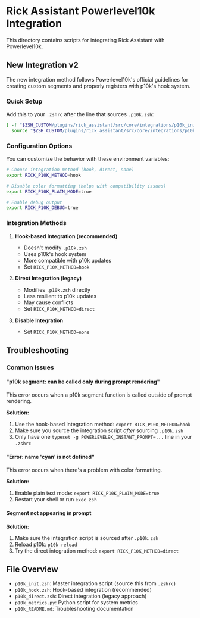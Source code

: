 # Rick Assistant Powerlevel10k Integration

This directory contains scripts for integrating Rick Assistant with Powerlevel10k.

## New Integration v2

The new integration method follows Powerlevel10k's official guidelines for creating custom segments and properly registers with p10k's hook system.

### Quick Setup

Add this to your `.zshrc` after the line that sources `.p10k.zsh`:

```bash
[ -f "$ZSH_CUSTOM/plugins/rick_assistant/src/core/integrations/p10k_init.zsh" ] && \
  source "$ZSH_CUSTOM/plugins/rick_assistant/src/core/integrations/p10k_init.zsh"
```

### Configuration Options

You can customize the behavior with these environment variables:

```bash
# Choose integration method (hook, direct, none)
export RICK_P10K_METHOD=hook

# Disable color formatting (helps with compatibility issues)
export RICK_P10K_PLAIN_MODE=true

# Enable debug output
export RICK_P10K_DEBUG=true
```

### Integration Methods

1. **Hook-based Integration (recommended)**
   - Doesn't modify `.p10k.zsh`
   - Uses p10k's hook system
   - More compatible with p10k updates
   - Set `RICK_P10K_METHOD=hook`

2. **Direct Integration (legacy)**
   - Modifies `.p10k.zsh` directly
   - Less resilient to p10k updates
   - May cause conflicts
   - Set `RICK_P10K_METHOD=direct`

3. **Disable Integration**
   - Set `RICK_P10K_METHOD=none`

## Troubleshooting

### Common Issues

#### "p10k segment: can be called only during prompt rendering"

This error occurs when a p10k segment function is called outside of prompt rendering.

**Solution:**
1. Use the hook-based integration method: `export RICK_P10K_METHOD=hook`
2. Make sure you source the integration script *after* sourcing `.p10k.zsh`
3. Only have one `typeset -g POWERLEVEL9K_INSTANT_PROMPT=...` line in your `.zshrc`

#### "Error: name 'cyan' is not defined"

This error occurs when there's a problem with color formatting.

**Solution:**
1. Enable plain text mode: `export RICK_P10K_PLAIN_MODE=true`
2. Restart your shell or run `exec zsh`

#### Segment not appearing in prompt

**Solution:**
1. Make sure the integration script is sourced after `.p10k.zsh`
2. Reload p10k: `p10k reload`
3. Try the direct integration method: `export RICK_P10K_METHOD=direct`

## File Overview

- `p10k_init.zsh`: Master integration script (source this from `.zshrc`)
- `p10k_hook.zsh`: Hook-based integration (recommended)
- `p10k_direct.zsh`: Direct integration (legacy approach)
- `p10k_metrics.py`: Python script for system metrics
- `p10k_README.md`: Troubleshooting documentation 